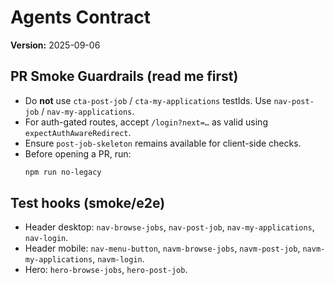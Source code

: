 # Agents Contract
**Version:** 2025-09-06

## PR Smoke Guardrails (read me first)
- Do **not** use `cta-post-job` / `cta-my-applications` testIds. Use `nav-post-job` / `nav-my-applications`.
- For auth-gated routes, accept `/login?next=…` as valid using `expectAuthAwareRedirect`.
- Ensure `post-job-skeleton` remains available for client-side checks.
- Before opening a PR, run:
  ```bash
  npm run no-legacy
  ```

## Test hooks (smoke/e2e)
- Header desktop: `nav-browse-jobs`, `nav-post-job`, `nav-my-applications`, `nav-login`.
- Header mobile: `nav-menu-button`, `navm-browse-jobs`, `navm-post-job`, `navm-my-applications`, `navm-login`.
- Hero: `hero-browse-jobs`, `hero-post-job`.
